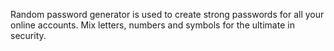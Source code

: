 Random password generator is used to create strong passwords for all your online accounts. Mix letters, numbers and symbols for the ultimate in security.
